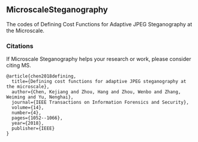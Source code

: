## MicroscaleSteganography
The codes of Defining Cost Functions for Adaptive JPEG Steganography at the Microscale.


### Citations

If Microscale Steganography helps your research or work, please consider citing MS.
```
@article{chen2018defining,
  title={Defining cost functions for adaptive JPEG steganography at the microscale},
  author={Chen, Kejiang and Zhou, Hang and Zhou, Wenbo and Zhang, Weiming and Yu, Nenghai},
  journal={IEEE Transactions on Information Forensics and Security},
  volume={14},
  number={4},
  pages={1052--1066},
  year={2018},
  publisher={IEEE}
}

```


